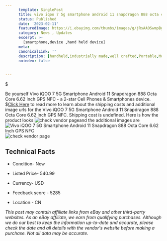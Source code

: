 ```yaml
---
      template: SinglePost
      title: vivo iqoo 7 5g smartphone android 11 snapdragon 888 octa core 6 62 inch gps nfc
      status: Published
      date: '2023-02-11'
      featuredImage: https://i.ebayimg.com/thumbs/images/g/jRsAAOSwmpBgDtxD/s-l225.jpg
      category: News , Updates
      excerpt: >-
        [smartphone,device ,hand held device]
      meta:
      canonicalLink: ''
      description: [handheld,industrially made,well crafted,Portable,Mobile,Compact,Convenient,Lightweight,Maneuverable,Man-portable,Miniature,Carriable,Hand-held,Light,Holdable,Transportable,Mobile device,Pocket-sized,On-the-go,Wireless,Cordless,Compact size,Convenient size, smartphone,device ,hand held device]
      noindex: false
      
        
---
```

$

Be yourself Vivo iQOO 7 5G Smartphone Android 11 Snapdragon 888 Octa Core 6.62 Inch GPS NFC - a 2-star Cell Phones & Smartphones device.
$[Click Here](https://www.ebay.com/itm/154306230251?hash=item23ed5e37eb%3Ag%3AjRsAAOSwmpBgDtxD&mkevt=1&mkcid=1&mkrid=711-53200-19255-0&campid=%253CePNCampaignId%253E&customid=%253CreferenceId%253E&toolid=10049) to read more to learn about the shipping costs and additional image urls for the Vivo iQOO 7 5G Smartphone Android 11 Snapdragon 888 Octa Core 6.62 Inch GPS NFC. Shipping cost is undefined. Here is how the product looks ![check vendor page](https://i.ebayimg.com/thumbs/images/g/jRsAAOSwmpBgDtxD/s-l225.jpg)and the additional images are![Vivo iQOO 7 5G Smartphone Android 11 Snapdragon 888 Octa Core 6.62 Inch GPS NFC](https://i.ebayimg.com/images/g/jRsAAOSwmpBgDtxD/s-l960.jpg)![check vendor page](https://origin-galleryplus.ebayimg.com/ws/web/154306230251_2_0_1/225x225.jpg,https://origin-galleryplus.ebayimg.com/ws/web/154306230251_3_0_1/225x225.jpg,https://origin-galleryplus.ebayimg.com/ws/web/154306230251_4_0_1/225x225.jpg,https://origin-galleryplus.ebayimg.com/ws/web/154306230251_5_0_1/225x225.jpg,https://origin-galleryplus.ebayimg.com/ws/web/154306230251_6_0_1/225x225.jpg,https://origin-galleryplus.ebayimg.com/ws/web/154306230251_7_0_1/225x225.jpg)



 ## Technical Facts 



     
      

 - Condition- New 


      

 - Listed Price- 540.99 


      

 - Currency- USD 


      

 - Feedback score - 5285 


      

 - Location - CN 


      
      

 *_This post may contain affiliate links from eBay and other third-party websites. As an eBay affiliate, we earn from qualifying purchases. Although we do our best to keep the information up-to-date and accurate, please check the date and all details with the vendor's website before making a purchase. Not all data may be accurate._*






